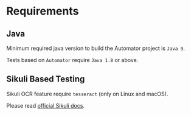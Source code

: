 # Requirements

## Java

Minimum required java version to build the Automator project is `Java 9`.

Tests based on `Automator` require `Java 1.8` or above.

## Sikuli Based Testing

Sikuli OCR feature require `tesseract` (only on Linux and macOS).

Please read [official Sikuli docs](https://github.com/RaiMan/SikuliX1/wiki/macOS-Linux:-Support-libraries-for-Tess4J-Tesseract-4-OCR).

